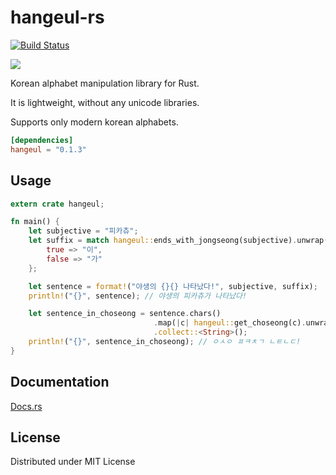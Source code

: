 # hangeul-rs

[![Build Status](https://travis-ci.org/bekker/hangeul-rs.svg?branch=master)](https://travis-ci.org/bekker/hangeul-rs)

[![](http://meritbadge.herokuapp.com/hangeul)](https://crates.io/crates/hangeul)

Korean alphabet manipulation library for Rust.

It is lightweight, without any unicode libraries.

Supports only modern korean alphabets.

```toml
[dependencies]
hangeul = "0.1.3"
```

## Usage

```rust
extern crate hangeul;

fn main() {
    let subjective = "피카츄";
    let suffix = match hangeul::ends_with_jongseong(subjective).unwrap() {
        true => "이",
        false => "가"
    };

    let sentence = format!("야생의 {}{} 나타났다!", subjective, suffix);
    println!("{}", sentence); // 야생의 피카츄가 나타났다!

    let sentence_in_choseong = sentence.chars()
                                .map(|c| hangeul::get_choseong(c).unwrap_or(c))
                                .collect::<String>();
    println!("{}", sentence_in_choseong); // ㅇㅅㅇ ㅍㅋㅊㄱ ㄴㅌㄴㄷ!
}
```

## Documentation
[Docs.rs](https://docs.rs/hangeul/)

## License
Distributed under MIT License
